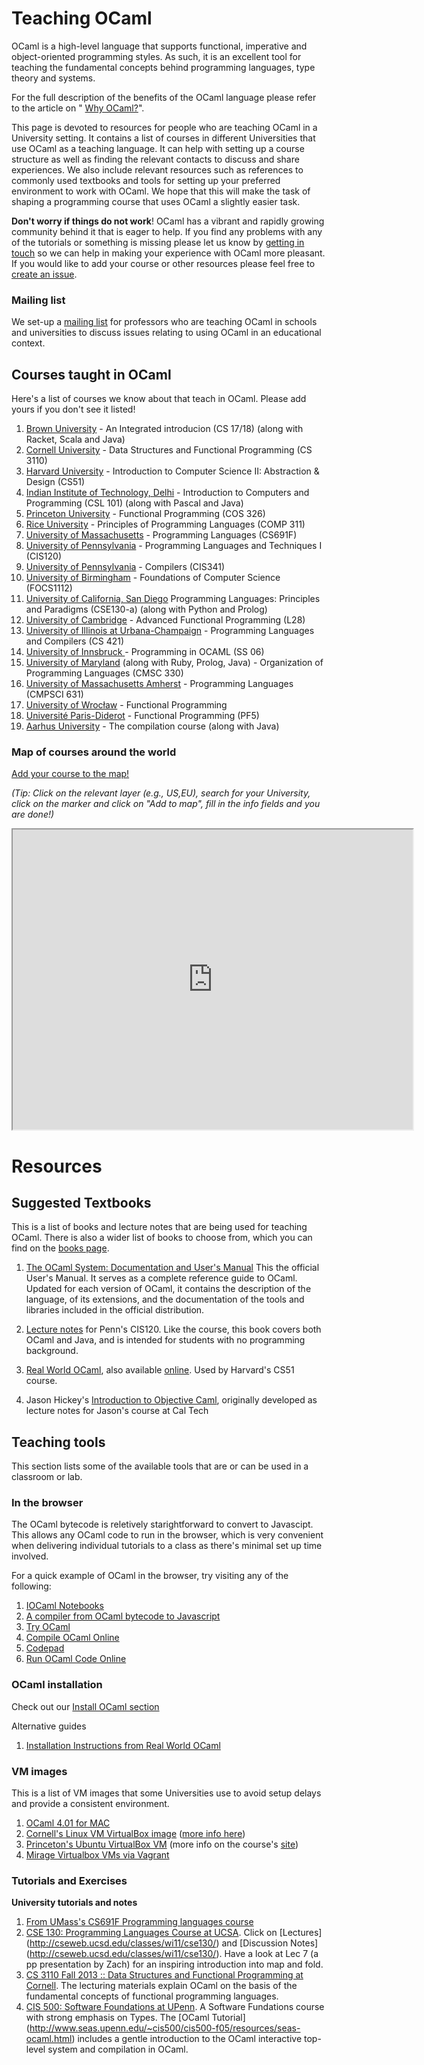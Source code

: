 # Teaching OCaml

OCaml is a high-level language that supports functional, imperative
and object-oriented programming styles. As such, it is an excellent
tool for teaching the fundamental concepts behind programming
languages, type theory and systems.

For the full description of the benefits of the OCaml language
please refer to the article on "
[Why OCaml?](https://realworldocaml.org/v1/en/html/prologue.html)".

This page is devoted to resources for people who are teaching OCaml in
a University setting. It contains a list of courses in different
Universities that use OCaml as a teaching language. It can help with
setting up a course structure as well as finding the relevant contacts
to discuss and share experiences. We also include relevant resources
such as references to commonly used textbooks and tools for
setting up your preferred environment to work with OCaml. We hope that
this will make the task of shaping a programming course that uses
OCaml a slightly easier task.

**Don't worry if things do not work**! OCaml has a vibrant and rapidly
  growing community behind it that is eager to help. If you find any
  problems with any of the tutorials or something is missing please
  let us know by
  [getting in touch](http://lists.ocaml.org/listinfo/teaching) so we
  can help in making your experience with OCaml more pleasant. If you
  would like to add your course or other resources please feel free to
  [create an issue](https://github.com/ocaml/ocaml.org/issues/new).

### Mailing list
We set-up a [mailing list](http://lists.ocaml.org/listinfo/teaching) for professors who are teaching OCaml in schools and universities to discuss issues relating to using OCaml in an educational context. 

## Courses taught in OCaml

Here's a list of courses we know about that teach in OCaml.
Please add yours if you don't see it listed!

1. [Brown University](http://cs.brown.edu/courses/cs017/) - An Integrated introducion (CS 17/18)  (along with Racket, Scala and Java)
1. [Cornell University](http://www.cs.cornell.edu/courses/cs3110/2012sp/courseinfo.php) - Data Structures and Functional Programming (CS 3110)
1. [Harvard University](http:/www.fas.harvard.edu/~cs51) - Introduction to Computer Science II: Abstraction & Design  (CS51)
1. [Indian Institute of Technology, Delhi](http://www.cse.iitd.ernet.in/~ssen/csl101/details.html) - Introduction to Computers and Programming (CSL 101) (along with Pascal and Java)
1. [Princeton University](http://www.cs.princeton.edu/courses/archive/fall14/cos326/) - Functional Programming (COS 326)
1. [Rice University](http://www.cs.rice.edu/~javaplt/311/info.html) - Principles of Programming Languages (COMP 311)
1. [University of Massachusetts](http://people.cs.umass.edu/~arjun/courses/cs691f/) - Programming Languages (CS691F)
1. [University of Pennsylvania](http://www.seas.upenn.edu/~cis120/current/) - Programming Languages and Techniques I (CIS120)
1. [University of Pennsylvania](http://www.cis.upenn.edu/~cis341/current/) - Compilers  (CIS341)
1. [University of Birmingham](https://sites.google.com/site/focs1112/) - Foundations of Computer Science (FOCS1112)
1. [University of California, San Diego](http://cseweb.ucsd.edu/classes/wi14/cse130-a/) Programming Languages:
Principles and Paradigms (CSE130-a)  (along with Python and Prolog)
1. [University of Cambridge](http://www.cl.cam.ac.uk/teaching/1415/L28/) - Advanced Functional Programming (L28)
1. [University of Illinois at Urbana-Champaign](https://courses.engr.illinois.edu/cs421/) - Programming Languages and Compilers (CS 421)
1. [University of Innsbruck ](http://cl-informatik.uibk.ac.at/teaching/ss06/ocaml/schedule.php) -  Programming in OCAML (SS 06)
1. [University of Maryland](http://www.cs.umd.edu/class/spring2014/cmsc330/) (along with Ruby, Prolog, Java) - Organization of Programming Languages (CMSC 330)
1. [University of Massachusetts Amherst](http://people.cs.umass.edu/~arjun/teaching/631/) - Programming Languages (CMPSCI 631)
1. [University of Wrocław](https://international.uni.wroc.pl/en/course/functional-programming) - Functional Programming
1. [Université Paris-Diderot](http://www.pps.univ-paris-diderot.fr/~treinen/teaching/pf5/) - Functional Programming (PF5)
1. [Aarhus University](https://services.brics.dk/java/courseadmin/dOvs) - The compilation course (along with Java)

### Map of courses around the world

[Add your course to the map!](https://www.google.com/maps/d/edit?mid=zk8_K4G_usic.kkzYvEvqV44Q)

_(Tip: Click on the relevant layer (e.g., US,EU), search for your
University, click on the marker and click on "Add to map", fill in the
info fields and you are done!)_

<iframe src="https://www.google.com/maps/d/embed?mid=zk8_K4G_usic.kkzYvEvqV44Q" width="640" height="480"></iframe>


# Resources


## Suggested Textbooks 


This is a list of books and lecture notes that are being used for
teaching OCaml. There is also a wider list of books to choose from, which you can find on the [books page](http://ocaml.org/learn/books.html).

1. [The OCaml System: Documentation and User's Manual](http://caml.inria.fr/pub/docs/manual-ocaml/) This the official User's Manual. It serves as a complete reference guide to OCaml. Updated for each version of OCaml, it contains the description of the language, of its extensions, and the documentation of the tools and libraries included in the official distribution. 

1. [Lecture notes](http://www.seas.upenn.edu/~cis120/current/notes/120notes.pdf)
   for Penn's CIS120.  Like the course, this book covers both OCaml
   and Java, and is intended for students with no programming
   background.
1. [Real World OCaml](http://shop.oreilly.com/product/0636920024743.do),
   also available [online](https://realworldocaml.org/).  Used by Harvard's CS51 course.
1. Jason Hickey's [Introduction to Objective Caml](http://files.metaprl.org/doc/ocaml-book.pdf),
   originally developed as lecture notes for Jason's course at Cal Tech 



## Teaching tools

This section lists some of the available tools that are or can be used in a classroom or lab.

### In the browser

The OCaml bytecode is reletively starightforward to convert to Javascipt. This allows any OCaml code to run in the browser, which is very convenient when delivering individual tutorials to a class as there's minimal set up time involved. 

For a quick example of OCaml in the browser, try visiting any of the following: 

1. [IOCaml Notebooks](https://github.com/andrewray/iocaml/blob/master/README.md)
1. [A compiler from OCaml bytecode to Javascript](http://ocsigen.github.io/js_of_ocaml/)
1. [Try OCaml](http://try.ocamlpro.com/)
1. [Compile OCaml Online](http://www.compileonline.com/compile_ocaml_online.php)
1. [Codepad](http://codepad.org/)
1. [Run OCaml Code Online](https://dbgr.cc/l/ocaml)


### OCaml installation

Check out our [Install OCaml section](http://ocaml.org/docs/install.html)

Alternative guides

1. [Installation Instructions from Real World OCaml](https://github.com/realworldocaml/book/wiki/Installation-Instructions)


### VM images

This is a list of VM images that some Universities use to avoid setup
delays and provide a consistent environment.

1. [OCaml 4.01 for MAC](http://caml.inria.fr/pub/distrib/ocaml-4.01/ocaml-4.01.0-intel.dmg)
1. [Cornell's Linux VM VirtualBox image](https://cornell.app.box.com/s/acqwpvnidu5yq1osd8lb) ([more info here](http://www.cs.cornell.edu/courses/CS3110/2014sp/hw/0/ps0.pdf))
1. [Princeton's Ubuntu VirtualBox VM](http://www.cs.princeton.edu/~cos326/Ubuntu326.ova) (more info on the course's [site](http://www.cs.princeton.edu/courses/archive/fall14/cos326/resources.php))
1. [Mirage Virtualbox VMs via Vagrant](https://github.com/mirage/mirage-vagrant-vms)


### Tutorials and Exercises

**University tutorials and notes**

1. [From UMass's CS691F Programming languages course](http://people.cs.umass.edu/~arjun/courses/cs691f/assignments/ocaml-tutorial.html)
1. [CSE 130: Programming Languages Course at UCSA](http://cseweb.ucsd.edu/classes/wi11/cse130/). Click on [Lectures] (http://cseweb.ucsd.edu/classes/wi11/cse130/) and [Discussion Notes] (http://cseweb.ucsd.edu/classes/wi11/cse130/). Have a look at Lec 7 (a pp presentation by Zach) for an inspiring introduction into map and fold.
1. [CS 3110 Fall 2013 :: Data Structures and Functional Programming at Cornell](http://www.cs.cornell.edu/courses/cs3110/2013fa/lecture_notes.php). The lecturing materials explain OCaml on the basis of the fundamental concepts of functional programming languages.
1. [CIS 500: Software Foundations at UPenn](http://www.seas.upenn.edu/~cis500/cis500-f05/index.html). A Software Fundations course with strong emphasis on Types. The [OCaml Tutorial] (http://www.seas.upenn.edu/~cis500/cis500-f05/resources/seas-ocaml.html) includes a gentle introduction to the OCaml interactive top-level system and compilation in OCaml.

